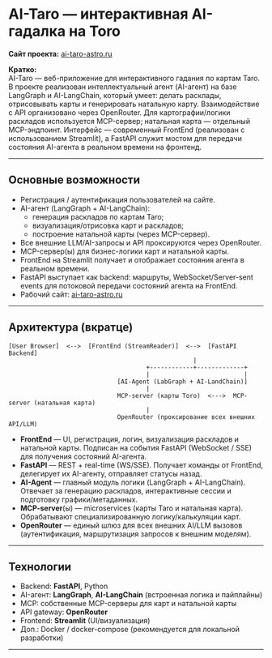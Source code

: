 
# AI-Taro — интерактивная AI-гадалка на Toro

**Сайт проекта:** [ai-taro-astro.ru](https://ai-taro-astro.ru)  

**Кратко:**  
AI-Taro — веб-приложение для интерактивного гадания по картам Taro. В проекте реализован интеллектуальный агент (AI-агент) на базе LangGraph и AI-LangChain, который умеет: делать расклады, отрисовывать карты и генерировать натальную карту. Взаимодействие с API организовано через OpenRouter. Для картографии/логики раскладов используется MCP-сервер; натальная карта — отдельный MCP-эндпоинт. Интерфейс — современный FrontEnd (реализован с использованием Streamlit), а FastAPI служит мостом для передачи состояния AI-агента в реальном времени на фронтенд.

---

## Основные возможности
- Регистрация / аутентификация пользователей на сайте.
- AI-агент (LangGraph + AI-LangChain):
  - генерация раскладов по картам Taro;
  - визуализация/отрисовка карт и раскладов;
  - построение натальной карты (через MCP-сервер).
- Все внешние LLM/AI-запросы и API проксируются через OpenRouter.
- MCP-сервер(ы) для бизнес-логики карт и натальной карты.
- FrontEnd на Streamlit получает и отображает состояния агента в реальном времени.
- FastAPI выступает как backend: маршруты, WebSocket/Server-sent events для потоковой передачи состояний агента на FrontEnd.
- Рабочий сайт: [ai-taro-astro.ru](https://ai-taro-astro.ru)

---

## Архитектура (вкратце)
```
[User Browser]  <-->  [FrontEnd (StreamReader)]  <-->  [FastAPI Backend]
                                                   |
                                      +------------+-------------+
                                      |                          |
                              [AI-Agent (LabGraph + AI-LandChain)] 
                                      |
                              MCP-server (карты Toro)  <--->  MCP-server (натальная карта)
                                      |
                              OpenRouter (проксирование всех внешних API/LLM)
```

- **FrontEnd** — UI, регистрация, логин, визуализация раскладов и натальной карты. Подписан на события FastAPI (WebSocket / SSE) для получения состояний AI-агента.
- **FastAPI** — REST + real-time (WS/SSE). Получает команды от FrontEnd, делегирует их AI-агенту, отправляет статусы назад.
- **AI-Agent** — главный модуль логики (LangGraph + AI-LangChain). Отвечает за генерацию раскладов, интерактивные сессии и подготовку графики/метаданных.
- **MCP-server**(ы) — microservices (карты Taro и натальная карта). Обрабатывают специализированную логику/калькуляции карт.
- **OpenRouter** — единый шлюз для всех внешних AI/LLM вызовов (аутентификация, маршрутизация запросов к внешним моделям).

---

## Технологии
- Backend: **FastAPI**, Python
- AI-агент: **LangGraph**, **AI-LangChain** (встроенная логика и пайплайны)
- MCP: собственные MCP-серверы для карт и натальной карты
- API gateway: **OpenRouter**
- Frontend: **Streamlit** (UI/визуализация)
- Доп.: Docker / docker-compose (рекомендуется для локальной разработки)

---
